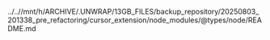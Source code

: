 ../..//mnt/h/ARCHIVE/.UNWRAP/13GB_FILES/backup_repository/20250803_201338_pre_refactoring/cursor_extension/node_modules/@types/node/README.md
